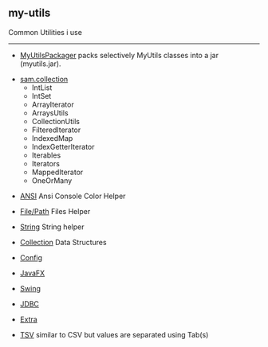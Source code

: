 ## my-utils

Common Utilities i use
___

* [MyUtilsPackager](_MyUtilsPackager) packs selectively MyUtils classes into a jar (myutils.jar).
- [sam.collection](src/sam/collection)
  - IntList
  - IntSet
  - ArrayIterator
  - ArraysUtils
  - CollectionUtils
  - FilteredIterator
  - IndexedMap
  - IndexGetterIterator
  - Iterables
  - Iterators
  - MappedIterator
  - OneOrMany 

* [ANSI](help/ansi.md) Ansi  Console Color Helper  
* [File/Path](help/files.md) Files Helper 
* [String](help/string.md)   String helper
* [Collection](help/collection.md) Data Structures 
* [Config](help/config.md)
* [JavaFX](help/javafx.md)
* [Swing](help/swing.md)
* [JDBC](help/jdbc.md)
 
* [Extra](help/extra.md)

* [TSV](help/tsv.md) similar to CSV but values are separated using Tab(s)